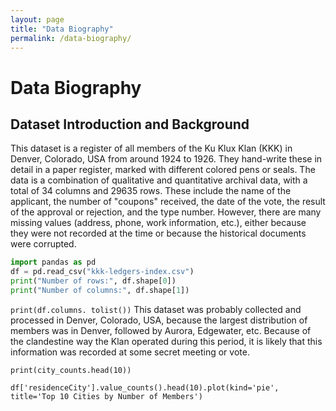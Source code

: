 ```yaml
---
layout: page
title: "Data Biography"
permalink: /data-biography/
---
```


# Data Biography
## Dataset Introduction and Background
This dataset is a register of all members of the Ku Klux Klan (KKK) in Denver, Colorado, USA from around 1924 to 1926. They hand-write these in detail in a paper register, marked with different colored pens or seals.
The data is a combination of qualitative and quantitative archival data, with a total of 34 columns and 29635 rows. These include the name of the applicant, the number of "coupons" received, the date of the vote, the result of the approval or rejection, and the type number. However, there are many missing values (address, phone, work information, etc.), either because they were not recorded at the time or because the historical documents were corrupted.
```python
import pandas as pd
df = pd.read_csv("kkk-ledgers-index.csv")
print("Number of rows:", df.shape[0])
print("Number of columns:", df.shape[1])
```
```print(df.columns. tolist())```
This dataset was probably collected and processed in Denver, Colorado, USA, because the largest distribution of members was in Denver, followed by Aurora, Edgewater, etc. Because of the clandestine way the Klan operated during this period, it is likely that this information was recorded at some secret meeting or vote.
```city_counts = df['residenceCity'].value_counts()
print(city_counts.head(10))
```
```df['residenceCity'].value_counts().head(10).plot(kind='pie', title='Top 10 Cities by Number of Members')```
